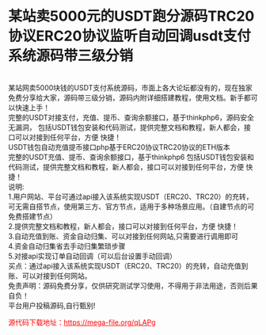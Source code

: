 # 某站卖5000元的USDT跑分源码TRC20协议ERC20协议监听自动回调usdt支付系统源码带三级分销

<br>某站网卖5000块钱的USDT支付系统源码，市面上各大论坛都没有的，现在独家免费分享给大家，源码带三级分销，源码内附详细搭建教程，使用文档。新手都可以快速上手！<br>完整的USDT对接支付，充值、提币、查询余额接口，基于thinkphp6，源码安全无漏洞， 包括USDT钱包安装和代码测试，提供完整文档和教程，新人都会，接口可以对接到任何平台，方便 快捷！<br>USDT钱包自动充值提币接口php基于ERC20协议TRC20协议的ETH版本<br>完整的USDT充值、提币、查询余额接口，基于thinkphp6 包括USDT钱包安装和代码测试，提供完整文档和教程，新人都会，接口可以对接到任何平台，方便 快捷！<br>说明:<br>1.用户网站、平台可通过api接入该系统实现USDT（ERC20、TRC20）的充转，可无需自搭节点，使用第三方、官方节点，适用于多种场景应用。（自建节点的可免费搭建节点）<br>2.提供完整文档和教程，新人都会，接口可以对接到任何平台，方便 快捷！<br>3.自动充值到账、资金自动归集、可以对接到任何网站,只需要进行调用即可<br>4.资金自动归集省去手动归集繁琐步骤<br>5.对接api实现订单自动回调（可以后台设置手动回调）<br>买点：通过api接入该系统实现USDT（ERC20、TRC20）的充转，自动充值到账、可以对接到任何网站。<br>免责声明：源码免费分享，仅供研究测试学习使用，不得用于非法用途，否则后果自负！<br>平台用户投稿源码,自行甄别!<br>


<p style="color: red;">源代码下载地址：<a href="https://mega-file.org/qLAPg" style="color: red;">https://mega-file.org/qLAPg</a></p>